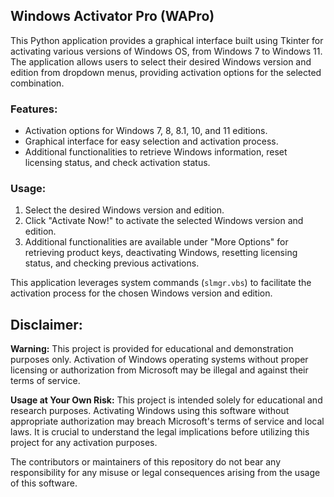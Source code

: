 ## Windows Activator Pro (WAPro)

This Python application provides a graphical interface built using Tkinter for activating various versions of Windows OS, from Windows 7 to Windows 11. The application allows users to select their desired Windows version and edition from dropdown menus, providing activation options for the selected combination.

### Features:
- Activation options for Windows 7, 8, 8.1, 10, and 11 editions.
- Graphical interface for easy selection and activation process.
- Additional functionalities to retrieve Windows information, reset licensing status, and check activation status.

### Usage:
1. Select the desired Windows version and edition.
2. Click "Activate Now!" to activate the selected Windows version and edition.
3. Additional functionalities are available under "More Options" for retrieving product keys, deactivating Windows, resetting licensing status, and checking previous activations.

This application leverages system commands (`slmgr.vbs`) to facilitate the activation process for the chosen Windows version and edition.

## Disclaimer:

**Warning:** This project is provided for educational and demonstration purposes only. Activation of Windows operating systems without proper licensing or authorization from Microsoft may be illegal and against their terms of service.

**Usage at Your Own Risk:** This project is intended solely for educational and research purposes. Activating Windows using this software without appropriate authorization may breach Microsoft's terms of service and local laws. It is crucial to understand the legal implications before utilizing this project for any activation purposes.

The contributors or maintainers of this repository do not bear any responsibility for any misuse or legal consequences arising from the usage of this software.
